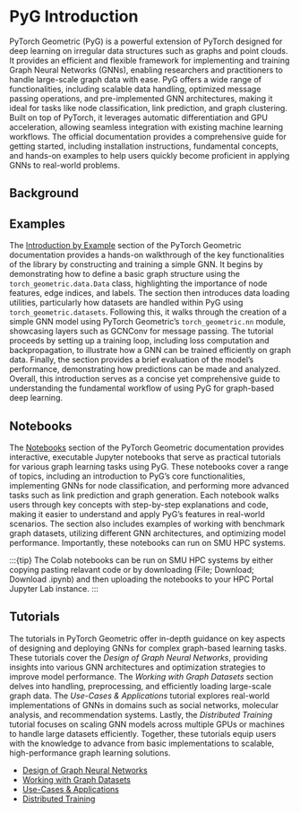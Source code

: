 # PyG Introduction

PyTorch Geometric (PyG) is a powerful extension of PyTorch designed for deep
learning on irregular data structures such as graphs and point clouds. It
provides an efficient and flexible framework for implementing and training Graph
Neural Networks (GNNs), enabling researchers and practitioners to handle
large-scale graph data with ease. PyG offers a wide range of functionalities,
including scalable data handling, optimized message passing operations, and
pre-implemented GNN architectures, making it ideal for tasks like node
classification, link prediction, and graph clustering. Built on top of PyTorch,
it leverages automatic differentiation and GPU acceleration, allowing seamless
integration with existing machine learning workflows. The official documentation
provides a comprehensive guide for getting started, including installation
instructions, fundamental concepts, and hands-on examples to help users quickly
become proficient in applying GNNs to real-world problems.

## Background

## Examples

The [Introduction by
Example](https://pytorch-geometric.readthedocs.io/en/latest/get_started/introduction.html)
section of the PyTorch Geometric documentation provides a hands-on walkthrough
of the key functionalities of the library by constructing and training a simple
GNN. It begins by demonstrating how to define a basic graph structure using the
`torch_geometric.data.Data` class, highlighting the importance of node features,
edge indices, and labels. The section then introduces data loading utilities,
particularly how datasets are handled within PyG using
`torch_geometric.datasets`. Following this, it walks through the creation of a
simple GNN model using PyTorch Geometric’s `torch_geometric.nn` module,
showcasing layers such as GCNConv for message passing. The tutorial proceeds by
setting up a training loop, including loss computation and backpropagation, to
illustrate how a GNN can be trained efficiently on graph data. Finally, the
section provides a brief evaluation of the model’s performance, demonstrating
how predictions can be made and analyzed. Overall, this introduction serves as a
concise yet comprehensive guide to understanding the fundamental workflow of
using PyG for graph-based deep learning.

## Notebooks

The
[Notebooks](https://pytorch-geometric.readthedocs.io/en/latest/get_started/colabs.html)
section of the PyTorch Geometric documentation provides interactive, executable
Jupyter notebooks that serve as practical tutorials for various graph learning
tasks using PyG. These notebooks cover a range of topics, including an
introduction to PyG’s core functionalities, implementing GNNs for node
classification, and performing more advanced tasks such as link prediction and
graph generation. Each notebook walks users through key concepts with
step-by-step explanations and code, making it easier to understand and apply
PyG’s features in real-world scenarios. The section also includes examples of
working with benchmark graph datasets, utilizing different GNN architectures,
and optimizing model performance. Importantly, these notebooks can run on SMU
HPC systems.

:::{tip}
The Colab notebooks can be run on SMU HPC systems by either copying
pasting relavant code or by downloading (File; Download; Download .ipynb) and
then uploading the notebooks to your HPC Portal Jupyter Lab instance.
:::

## Tutorials

The tutorials in PyTorch Geometric offer in-depth guidance on key aspects of
designing and deploying GNNs for complex graph-based learning tasks. These
tutorials cover the *Design of Graph Neural Networks*, providing insights into
various GNN architectures and optimization strategies to improve model
performance. The *Working with Graph Datasets* section delves into handling,
preprocessing, and efficiently loading large-scale graph data. The *Use-Cases &
Applications* tutorial explores real-world implementations of GNNs in domains
such as social networks, molecular analysis, and recommendation systems. Lastly,
the *Distributed Training* tutorial focuses on scaling GNN models across multiple
GPUs or machines to handle large datasets efficiently. Together, these tutorials
equip users with the knowledge to advance from basic implementations to
scalable, high-performance graph learning solutions.

- [Design of Graph Neural Networks](https://pytorch-geometric.readthedocs.io/en/latest/tutorial/gnn_design.html)
- [Working with Graph Datasets](https://pytorch-geometric.readthedocs.io/en/latest/tutorial/dataset.html)
- [Use-Cases & Applications](https://pytorch-geometric.readthedocs.io/en/latest/tutorial/application.html)
- [Distributed Training](https://pytorch-geometric.readthedocs.io/en/latest/tutorial/distributed.html)

